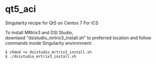 # qt5_aci
Singularity recipe for Qt5 on Centos 7 For ICS

To install MRtrix3 and DSI Studio,  
downlaod "dsistudio_mrtrix3_install.sh" to preferred location 
and follow commands inside Singularity environment:  
```
$ chmod +x dsistudio_mrtrix3_install.sh  
$ ./dsistudio_mrtrix3_install.sh
```
